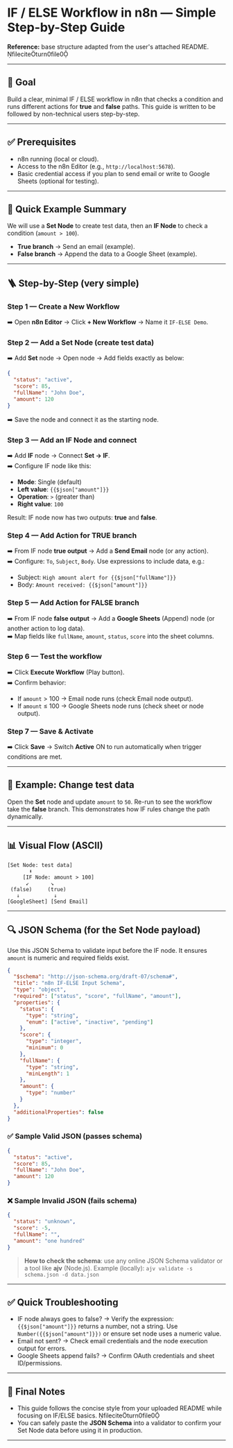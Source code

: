 # IF / ELSE Workflow in n8n — Simple Step-by-Step Guide

**Reference:** base structure adapted from the user's attached README. fileciteturn0file0

---

## 🎯 Goal
Build a clear, minimal IF / ELSE workflow in n8n that checks a condition and runs different actions for **true** and **false** paths. This guide is written to be followed by non-technical users step-by-step.

---

## ✅ Prerequisites
- n8n running (local or cloud).
- Access to the n8n Editor (e.g., `http://localhost:5678`).
- Basic credential access if you plan to send email or write to Google Sheets (optional for testing).

---

## 🧭 Quick Example Summary
We will use a **Set Node** to create test data, then an **IF Node** to check a condition (`amount > 100`).  
- **True branch** → Send an email (example).  
- **False branch** → Append the data to a Google Sheet (example).

---

## 🪜 Step-by-Step (very simple)

### Step 1 — Create a New Workflow
➡️ Open **n8n Editor** → Click **+ New Workflow** → Name it `IF-ELSE Demo`.

### Step 2 — Add a Set Node (create test data)
➡️ Add **Set** node → Open node → Add fields exactly as below:

```json
{
  "status": "active",
  "score": 85,
  "fullName": "John Doe",
  "amount": 120
}
```

➡️ Save the node and connect it as the starting node.

### Step 3 — Add an IF Node and connect
➡️ Add **IF** node → Connect **Set → IF**.  
➡️ Configure IF node like this:
- **Mode**: Single (default)  
- **Left value**: `{{$json["amount"]}}`  
- **Operation**: `>` (greater than)  
- **Right value**: `100`

Result: IF node now has two outputs: **true** and **false**.

### Step 4 — Add Action for TRUE branch
➡️ From IF node **true output** → Add a **Send Email** node (or any action).  
➡️ Configure: `To`, `Subject`, `Body`. Use expressions to include data, e.g.:  
- Subject: `High amount alert for {{$json["fullName"]}}`  
- Body: `Amount received: {{$json["amount"]}}`

### Step 5 — Add Action for FALSE branch
➡️ From IF node **false output** → Add a **Google Sheets** (Append) node (or another action to log data).  
➡️ Map fields like `fullName`, `amount`, `status`, `score` into the sheet columns.

### Step 6 — Test the workflow
➡️ Click **Execute Workflow** (Play button).  
➡️ Confirm behavior:
- If `amount` > 100 → Email node runs (check Email node output).  
- If `amount` ≤ 100 → Google Sheets node runs (check sheet or node output).

### Step 7 — Save & Activate
➡️ Click **Save** → Switch **Active** ON to run automatically when trigger conditions are met.

---

## 📌 Example: Change test data
Open the **Set** node and update `amount` to `50`. Re-run to see the workflow take the **false** branch. This demonstrates how IF rules change the path dynamically.

---

## 📊 Visual Flow (ASCII)

```
[Set Node: test data]
       ⬇️
     [IF Node: amount > 100]
      ↙️       ↘️
 (false)     (true)
   ↓           ↓
[GoogleSheet] [Send Email]
```

---

## 🔍 JSON Schema (for the Set Node payload)
Use this JSON Schema to validate input before the IF node. It ensures `amount` is numeric and required fields exist.

```json
{
  "$schema": "http://json-schema.org/draft-07/schema#",
  "title": "n8n IF-ELSE Input Schema",
  "type": "object",
  "required": ["status", "score", "fullName", "amount"],
  "properties": {
    "status": {
      "type": "string",
      "enum": ["active", "inactive", "pending"]
    },
    "score": {
      "type": "integer",
      "minimum": 0
    },
    "fullName": {
      "type": "string",
      "minLength": 1
    },
    "amount": {
      "type": "number"
    }
  },
  "additionalProperties": false
}
```

### ✅ Sample Valid JSON (passes schema)
```json
{
  "status": "active",
  "score": 85,
  "fullName": "John Doe",
  "amount": 120
}
```

### ❌ Sample Invalid JSON (fails schema)
```json
{
  "status": "unknown",
  "score": -5,
  "fullName": "",
  "amount": "one hundred"
}
```

> **How to check the schema**: use any online JSON Schema validator or a tool like **ajv** (Node.js). Example (locally): `ajv validate -s schema.json -d data.json`

---

## ✅ Quick Troubleshooting
- IF node always goes to false? → Verify the expression: `{{$json["amount"]}}` returns a number, not a string. Use `Number({{$json["amount"]}})` or ensure set node uses a numeric value.  
- Email not sent? → Check email credentials and the node execution output for errors.  
- Google Sheets append fails? → Confirm OAuth credentials and sheet ID/permissions.

---

## 📝 Final Notes
- This guide follows the concise style from your uploaded README while focusing on IF/ELSE basics. fileciteturn0file0  
- You can safely paste the **JSON Schema** into a validator to confirm your Set Node data before using it in production.

---
